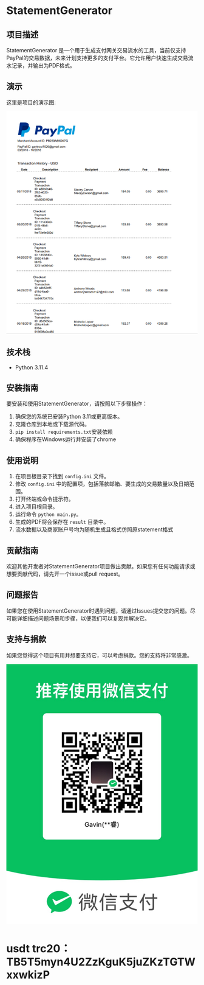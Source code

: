 # StatementGenerator

## 项目描述
StatementGenerator 是一个用于生成支付网关交易流水的工具，当前仅支持PayPal的交易数据，未来计划支持更多的支付平台。它允许用户快速生成交易流水记录，并输出为PDF格式。

## 演示
这里是项目的演示图:

![Demonstration](/images/演示.jpg "演示图片")

## 技术栈
- Python 3.11.4

## 安装指南
要安装和使用StatementGenerator，请按照以下步骤操作：

1. 确保您的系统已安装Python 3.11或更高版本。
2. 克隆仓库到本地或下载源代码。
3. `pip install requirements.txt`安装依赖
4. 确保程序在Windows运行并安装了chrome

## 使用说明
1. 在项目根目录下找到 `config.ini` 文件。
2. 修改 `config.ini` 中的配置项，包括落款邮箱、要生成的交易数量以及日期范围。
3. 打开终端或命令提示符。
4. 进入项目根目录。
5. 运行命令 `python main.py`。
6. 生成的PDF将会保存在 `result` 目录中。
7. 流水数据以及商家账户号均为随机生成且格式仿照原statement格式

## 贡献指南
欢迎其他开发者对StatementGenerator项目做出贡献。如果您有任何功能请求或想要贡献代码，请先开一个issue或pull request。

## 问题报告
如果您在使用StatementGenerator时遇到问题，请通过Issues提交您的问题。尽可能详细描述问题场景和步骤，以便我们可以复现并解决它。

## 支持与捐款
如果您觉得这个项目有用并想要支持它，可以考虑捐款。您的支持将非常感激。

![Donation](/images/收款.jpg "捐款")
# usdt trc20：TB5T5myn4U2ZzKguK5juZKzTGTWxxwkizP

## 